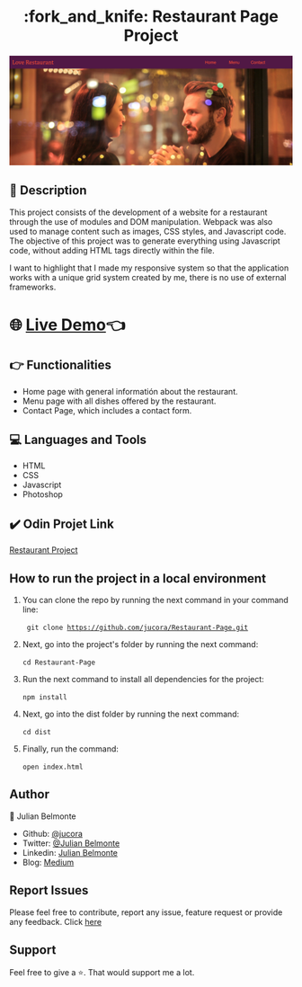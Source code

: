 <h1 align="center">:fork_and_knife: Restaurant Page Project</h1>

<p align="center">
  <img src="src/images/restaurant.png">
</p>

## :pencil: Description

This project consists of the development of a website for a restaurant through the use of modules and DOM manipulation. Webpack was also used to manage content such as images, CSS styles, and Javascript code. The objective of this project was to generate everything using Javascript code, without adding HTML tags directly within the file.

I want to highlight that I made my responsive system so that the application works with a unique grid system created by me, there is no use of external frameworks.

# :globe_with_meridians: [Live Demo](https://raw.githack.com/jucora/Restaurant-Page/master/dist/index.html):point_left:

## :point_right: Functionalities

- Home page with general informatión about the restaurant.
- Menu page with all dishes offered by the restaurant.
- Contact Page, which includes a contact form.

## :computer: Languages and Tools

- HTML
- CSS
- Javascript
- Photoshop

## :heavy_check_mark: Odin Projet Link

[Restaurant Project](https://www.theodinproject.com/courses/javascript/lessons/restaurant-page)

## How to run the project in a local environment

1. You can clone the repo by running the next command in your command line: <p><code> git clone https://github.com/jucora/Restaurant-Page.git</code></p>

2. Next, go into the project's folder by running the next command: <p><code>cd Restaurant-Page</code></p>

3. Run the next command to install all dependencies for the project: <p><code>npm install</code></p>

4. Next, go into the dist folder by running the next command: <p><code>cd dist</code></p>

5. Finally, run the command: <p><code>open index.html </code></p>

## Author

:man: Julian Belmonte

- Github: [@jucora](https://github.com/jucora)
- Twitter: [@Julian Belmonte](twitter.com/JulianBelmonte)
- Linkedin: [Julian Belmonte](linkedin.com/in/julianbel)
- Blog: [Medium](https://medium.com/@artjulius)

## Report Issues

Please feel free to contribute, report any issue, feature request or provide any feedback. Click [here](https://github.com/jucora/Restaurant-Page/issues)

## Support

Feel free to give a :star:. That would support me a lot.
